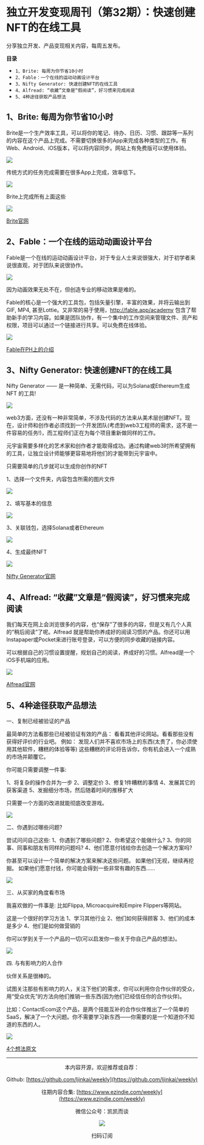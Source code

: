 # 独立开发变现周刊（第32期）：快速创建NFT的在线工具

分享独立开发、产品变现相关内容，每周五发布。

**目录**
- `1、Brite: 每周为你节省10小时`
- `2、Fable：一个在线的运动动画设计平台`
- `3、Nifty Generator: 快速创建NFT的在线工具`
- `4、Alfread: “收藏”文章是“假阅读”，好习惯来完成阅读`
- `5、4种途径获取产品想法`

## 1、Brite: 每周为你节省10小时

Brite是一个生产效率工具，可以将你的笔记、待办、日历、习惯、跟踪等一系列的内容在这个产品上完成。不需要切换很多的App来完成各种类型的工作。有Web、Android、iOS版本，可以将内容同步。网站上有免费版可以使用体验。

![](https://snimg.jamyido.top/large/008i3skNgy1gx7xid9pknj314s0u0gps.jpg)

传统方式的任务完成需要在很多App上完成，效率低下。

![](https://snimg.jamyido.top/large/008i3skNgy1gx7xiid009j30r80madh4.jpg)

Brite上完成所有上面这些

![](https://snimg.jamyido.top/large/008i3skNgy1gx7xii2uk2j30r00m875u.jpg)

[Brite官网](https://britetodo.com/)

## 2、Fable：一个在线的运动动画设计平台

Fable是一个在线的运动动画设计平台，对于专业人士来说很强大，对于初学者来说很直观，对于团队来说很协作。

![](https://snimg.jamyido.top/large/008i3skNgy1gx7xihmmcaj31rh0u046m.jpg)

因为动画效果无处不在，但创造专业的移动效果是难的。

Fable的核心是一个强大的工具包，包括矢量引擎，丰富的效果，并将云输出到GIF, MP4, 甚至Lottie。又非常的易于使用，http://fable.app/academy 包含了帮助新手的学习内容。如果是团队协作，有一个集中的工作空间来管理文件、资产和权限，项目可以通过一个链接进行共享。可以免费在线体验。

![](https://snimg.jamyido.top/large/008i3skNgy1gx7xih7xwdj31hf0u00xw.jpg)

[Fable在PH上的介绍](https://www.producthunt.com/posts/fable-18ba2a08-fbc3-4ca5-9c5f-605660835fcc)

## 3、Nifty Generator: 快速创建NFT的在线工具

Nifty Generator —— 是一种简单、无需代码，可以为Solana或Ethereum生成 NFT 的工具!

![](https://snimg.jamyido.top/large/008i3skNgy1gx7xigybb2j31c40u0n1q.jpg)

web3方面，还没有一种非常简单，不涉及代码的方法来从美术层创建NFT。现在，设计师和创作者必须找到一个开发团队(考虑到web3工程师的需求，这不是一件容易的任务!)，而工程师们正在为每个项目重新做同样的工作。

元宇宙需要多样化的艺术家和创作者才能取得成功。通过构建web3时所希望拥有的工具，让独立设计师能够更容易地将他们的才能带到元宇宙中。

只需要简单的几步就可以生成你创作的NFT

1、选择一个文件夹，内容包含所需的图片文件

![](https://snimg.jamyido.top/large/008i3skNgy1gx7xigody4j314e0psgnc.jpg)

2、填写基本的信息

![](https://snimg.jamyido.top/large/008i3skNgy1gx7xighnbtj31dv0u0dj4.jpg)

3、关联钱包，选择Solana或者Ethereum

![](https://snimg.jamyido.top/large/008i3skNgy1gx7xig5fqdj30za0l4wfx.jpg)

4、生成最终NFT

![](https://snimg.jamyido.top/large/008i3skNgy1gx7xifx16lj30za0l443m.jpg)

[Nifty Generator官网](https://www.niftygenerator.xyz/)

## 4、Alfread: “收藏”文章是“假阅读”，好习惯来完成阅读

我们每天在网上会浏览很多的内容，也“保存”了很多的内容，但是又有几个人真的“稍后阅读”了呢。Alfread 就是帮助你养成好的阅读习惯的产品。你还可以用Instapaper或Pocket来进行账号登录，可以方便的同步收藏的链接内容。

可以根据自己的习惯设置提醒，规划自己的阅读，养成好的习惯。Alfread是一个iOS手机端的应用。

![](https://snimg.jamyido.top/large/008i3skNgy1gx7xif1yqtj30z60l4q61.jpg)

[Alfread官网](https://alfreadapp.com/)

## 5、4种途径获取产品想法

一、复制已经被验证的产品

最简单的方法看那些已经被验证有效的产品：
看看其他评论网站。看看那些没有获得好评价的行业吧。
例如：
发现人们并不喜欢市场上的东西(太贵了，你必须使用其他软件，糟糕的体验等等)
这些糟糕的评论将告诉你，你有机会进入一个成熟的市场并颠覆它。

你可能只需要调整一件事:

1、将复杂的操作合并为一步
2、调整定价
3、修复1件糟糕的事情
4、发展其它的获客渠道
5、发掘细分市场，然后随着时间的推移扩大

只需要一个方面的改进就能彻底改变游戏。

![](https://snimg.jamyido.top/large/008i3skNgy1gx7xieahp2j30pc0pcjvh.jpg)

二、你遇到过哪些问题?

尝试问问自己这些:
1、你遇到了哪些问题?
2、你希望这个能做什么?
3、你的同事、同事和朋友有同样的问题吗?
4、他们愿意付钱给你去创造一个解决方案吗?

你甚至可以设计一个简单的解决方案来解决这些问题。
如果他们无视，继续再挖掘。
如果他们愿意付钱，你可能会得到一些非常有趣的东西……

![](https://snimg.jamyido.top/large/008i3skNgy1gx7xie2emaj30vu0tewgq.jpg)

三、从买家的角度看市场

我喜欢做的一件事是:
比如Flippa, Microacquire和Empire Flippers等网站。

这是一个很好的学习方法
1、学习其他行业
2、他们如何获得顾客
3、他们的成本是多少
4、他们是如何做营销的

你可以学到关于一个产品的一切(可以启发你一些关于你自己产品的想法)。

![](https://snimg.jamyido.top/large/008i3skNgy1gx7xidwgsnj30rm0rk0us.jpg)

四. 与有影响力的人合作

伙伴关系是很棒的。

试图关注那些有影响力的人，关注下他们的需求，你可以利用你合作伙伴的受众，用“受众优先”的方法向他们推销一些东西(因为他们已经信任你的合作伙伴)。

比如：ContactEcom这个产品，是两个技能互补的合作伙伴推出了一个简单的SaaS，解决了一个大问题。你不需要学习新东西——你需要的是一个知道你不知道的东西的人。

![](https://snimg.jamyido.top/large/008i3skNgy1gx7xidov8wj30qk0oijs6.jpg)

[4个想法原文](https://twitter.com/iamwillcannon/status/1468599308551442434)

---
<center>
本内容开源，欢迎推荐或自荐：

Github: [https://github.com/ljinkai/weekly](https://github.com/ljinkai/weekly)

往期内容合集: [https://www.ezindie.com/weekly](https://www.ezindie.com/weekly)

微信公众号：凯凯而谈

![](http://qiniu.gafata.com/2019-03-17-web-bear.jpg?imageView2/2/w/200)

扫码订阅
</center>